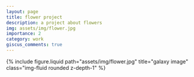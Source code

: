 ```yaml
---
layout: page
title: flower project
description: a project about flowers
img: assets/img/flower.jpg
importance: 2
category: work
giscus_comments: true
---
```

<div class="row">
    <div class="col-sm mt-3 mt-md-0">
        {% include figure.liquid path="assets/img/flower.jpg" title="galaxy image" class="img-fluid rounded z-depth-1" %}
    </div>
</div>
